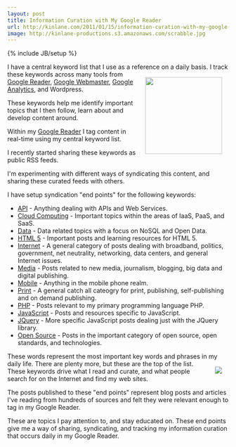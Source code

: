 ```yaml
---
layout: post
title: Information Curation with My Google Reader
url: http://kinlane.com/2011/01/15/information-curation-with-my-google-reader/
image: http://kinlane-productions.s3.amazonaws.com/scrabble.jpg
---
```

{% include JB/setup %}
<p>
     I have a central keyword list that I use as a reference on a daily basis. <a href="http://www.danielbowen.com/2004/05/28/superscrabble/" target="_blank"><img style="padding: 15px;" src="http://kinlane-productions.s3.amazonaws.com/scrabble.jpg"  width="175" align="right" /></a> I track these keywords across many tools from <a href="www.google.com/reader" target="_blank">Google Reader</a>, <a href="http://www.google.com/webmasters/" target="_blank">Google Webmaster</a>, <a href="www.google.com/analytics/" target="_blank">Google Analytics</a>, and Wordpress.
</p>

<p>
     These keywords help me identify important topics that I then follow, learn about and develop content around.
</p>

<p>
     Within my <a href="http://www.kinlane.com/category/google/google-reader-google/" target="_blank">Google Reader</a> I tag content in real-time using my central keyword list.
</p>

<p>
     I recently started sharing these keywords as public RSS feeds.
</p>

<p>
     I'm experimenting with different ways of syndicating this content, and sharing these curated feeds with others.
</p>

<p>
     I have setup syndication "end points" for the following keywords:
</p>
<ul class="mainlist">
     <li>
          <a href="http://api.laneworks.net" target="_blank">API</a> - Anything dealing with APIs and Web Services.
     </li>
     <li>
          <a href="http://cloud-computing.laneworks.net" target="_blank">Cloud Computing</a> - Important topics within the areas of IaaS, PaaS, and SaaS.
     </li>
     <li>
          <a href="http://data.laneworks.net" target="_blank">Data</a> - Data related topics with a focus on NoSQL and Open Data.
     </li>
     <li>
          <a href="http://html5.laneworks.net" target="_blank">HTML 5</a> - Important posts and learning resources for HTML 5.
     </li>
     <li>
          <a href="http://internet.laneworks.net" target="_blank">Internet</a> - A general category of posts dealing with broadband, politics, government, net neutrality, networking, data centers, and general Internet issues.
     </li>
     <li>
          <a href="http://media.laneworks.net" target="_blank">Media</a> - Posts related to new media, journalism, blogging, big data and digital publishing.
     </li>
     <li>
          <a href="http://mobile.laneworks.net" target="_blank">Mobile</a> - Anything in the mobile phone realm.
     </li>
     <li>
          <a href="http://print.laneworks.net/" target="_self">Print</a> - A general catch all cateogry for print, publishing, self-publishing and on demand publishing.
     </li>
     <li>
          <a href="http://php.laneworks.net" target="_blank">PHP</a> - Posts relevant to my primary programming language PHP.
     </li>
     <li>
          <a href="http://javascript.laneworks.net" target="_blank">JavaScript</a> - Posts and resources specific to JavaScript.
     </li>
     <li>
          <a href="http://jquery.laneworks.net" target="_blank">JQuery</a> - More specific JavaScript posts dealing just with the JQuery library.
     </li>
     <li>
          <a href="http://open-source.laneworks.net" target="_blank">Open Source</a> - Posts in the important category of open source, open standards, and technologies.
     </li>
</ul>
<p>
     These words represent the most important key words and phrases in my daily life. There are plenty more, but these are the top of the list. <img style="padding: 15px;" src="http://kinlane-productions.s3.amazonaws.com/rss-drop-shadow.png"  align="right" /> These keywords drive what I read and curate, and what people search for on the Internet and find my web sites.
</p>

<p>
     The posts published to these "end points" represent blog posts and articles I've reading from hundreds of sources and felt they were relevant enough to tag in my Google Reader.
</p>

<p>
     These are topics I pay attention to, and stay educated on. These end points give me a way of sharing, syndicating, and tracking my information curation that occurs daily in my Google Reader.
</p>